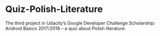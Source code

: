 # Quiz-Polish-Literature
The third project in Udacity’s Google Developer Challenge Scholarship: Android Basics 2017/2018 – a quiz about Polish literature.
